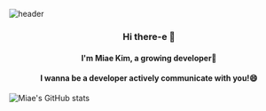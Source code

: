 ![header](https://capsule-render.vercel.app/api?type=waving&color=auto&height=300&section=header&text=aldoreMiae&fontSize=90&fontColor=d195ff)
<h3 align="center"> Hi there-e 👋</h3>
<h4 align="center"> I'm Miae Kim, a growing developer🌱 </h4>
<h4 align="center"> I wanna be a developer actively communicate with you!😄</h4>

![Miae's GitHub stats](https://github-readme-stats.vercel.app/api?username=aldoremiae-e&show_icons=true&theme=buefy)

<!--[![Solved.ac
프로필](http://mazassumnida.wtf/api/v2/generate_badge?boj={aldzltkfkdgo})](https://solved.ac/{aldzltkfkdgo})-->
